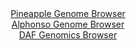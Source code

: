 <div id="Pineapple_Genome_Browser" align="center">
  <a href="https://igv.org/app/?sessionURL=blob:zZJdb5swFIb_i6VWm0TAQIGAVE1JmzRt0nw0pVlbVciAIW7AZrYD.VD..7xq0246qbnYNMkX9tGxz_u.fvagxlwQRkEALN10dNMEGhBL1sxRWRV4jEosQJChQmANcJxhjmmCQbAHGRIShXcjdXMpZSUCwyCyapWI5kwXto5KtGMUNUJPWGlcsKJAMeNIMi6MLkc1M0hetxoco6rS1Wxbd4wUSWSgoloyKphRYZpHjXov.lWKckxZiaNyXUjyJiBSepTGVM_Ql85i3kkSLMQQb6_T887wuvNg98KnK_fiKZwMFqG7OJ2TnCK55vicP1Qbis9yJ3dm5uSyfT.8HdWNHDL.eGJfnvY2FeFYnJue2bZ96EJHBUNoijf_k2e1yJG.w_i.XMtBVq92ZVOs5uXd5SR77VW79H3fLjhooGDJWnEAkiX3AhNqNnQ1x3JbP7ZmW4PQV.lwRkDw_KIByVGyUu3PeyC3laIFCPxt_QaOBhhPMQdBy4fQM33fcs68M.j75kHbgzUv_l60_fDO96DVsSw3ykghFcppJGgldESpXieZnu.OzHL.RKfj4YnV7brktfv1qk_tWa_fl.Mrh8z.kKYG1PC3D1RWP6Lpn3D3ESG6jI.FbeOWoyGxe9PBYCZvV4PF483W96Zw596.G4.nzB4XTcZ4iaTqVxV1_MlbjThBVKpCTQSJSUHkdqFSZA0ITMtW2IKEFUxxCHgef4Ia1EwHfv6Np314OXwH">Pineapple Genome Browser</a>
</div>
<div id="Alphonso_Genome_Browser" align="center">
  <a href="https://igv.org/app/?sessionURL=blob:zZJda9swFIb_iyBlA8eW7dqJDWE4WZqmWZORkDi0FCPbsiNqS44kO1_kv08NG7tZobnYGOhCOujjPY.eE2gwF4RR4ANLNx3dNIEGxIbtFqisCjxFJRbAz1AhsAY4zjDHNMHAP4EMCYmW82_q5EbKSviGQWTVLhHNmS5sHZXoyCjaCT1hpTFgRYFixpFkXBh9jhpmkLxp73CMqkpXb9u6Y6RIIgMV1YZRwYwK0zzaqfuiX6Uox5SVOCrrQpJLgEjlURlTPUNfgnARJAkWYoIP47QXTMbByh4un0bu4Gk5uw.XbnizIDlFsua417LusrqP1o901mxjvi2Gy.l3RrGbPmy7LfvrzXBfEY5Fz.yYXduDjtdVaAhN8f5_6loNcmXnVgkfm3E4Wjk8GE4te9KU24eF4x3X7J2.zxooWFIrE0Cy4R3fhJoNXc2x3Pbb1OxqEHqKDmcE.M8vGpAcJa9q._MJyEOlfAECb.uLOhpgPMUc.G0Pwo7peZZz27mFnmeetROoefH30N4t514HWoFluVFGCqlkTiNBK6EjSvUmyfT8eCXLuQj7wX4k7oPaWTewZfXTrj2Og1dK7sd_pPnGST1..UDV6kcy_RPvPhJEl_G1siXugOK0OojuPOR9b7XpzzzBFCdrOIXvAroOTsZ4iaTarypq.dO4BnGCqFSFhggSk4LIQ6g4sh3wTctW4oKEFUyZCHgef4Ia1EwHfv4tqH1.Of8A">Alphonso Genome Browser</a>
</div>


<div id="DAF_Genomics_Browser" align="center">
  <a href="https://igv.org/app/?sessionURL=blob:tZFra9swFIb_iyD9ZDu27MS1IQy3S9bQ0ZQGN8ylhDP7OBazJE.Sm3Yh_33CbRnswhh0IAmJc3lfnedAHlBpJgVJCfWCiRcExCG6kfs18K7FK.CoSVpDq9EhCmtUKEok6YHUoA3kNx9tZWNMp9PxuILa3aGQnJXa06EHnatlbxq0qS71gMM3KWCvvVJym2xgDG3XSKHlGMoStXb9cYdit92DPV5j26ElbnnfGjaobq0Ja6zyarBumajw8S9G_oOyXexdtllnQ_0lPi2rWXa5zG7DeV58mJ4X.epik083J2u2E2B6hbPbgOOILhq2GNGzBtm1uND0SrSrqogZj0bh.5P5Y8cU6lkQB6dh4k9CSo4OaWXZWwykbFSQBpET01OHRpH7cg0nUzsHJRlJ7.4dYhSUX2z63YGYp87CIhq_9gM3h0hVoSKpm_h.HCQJnURx5CdJcHQOpFftG9Nc5DdJ7NOM0qn3GbjVr1k7jNAK_Rp8K5Q_dbb7X1EVn.ZJHDVn86WxxK51fL5ad8hyTAqx_y2o0Pr_48dqqTgYG3p.vmCB1upxFOYHl_B4f_wO">DAF Genomics Browser</a>
</div>
